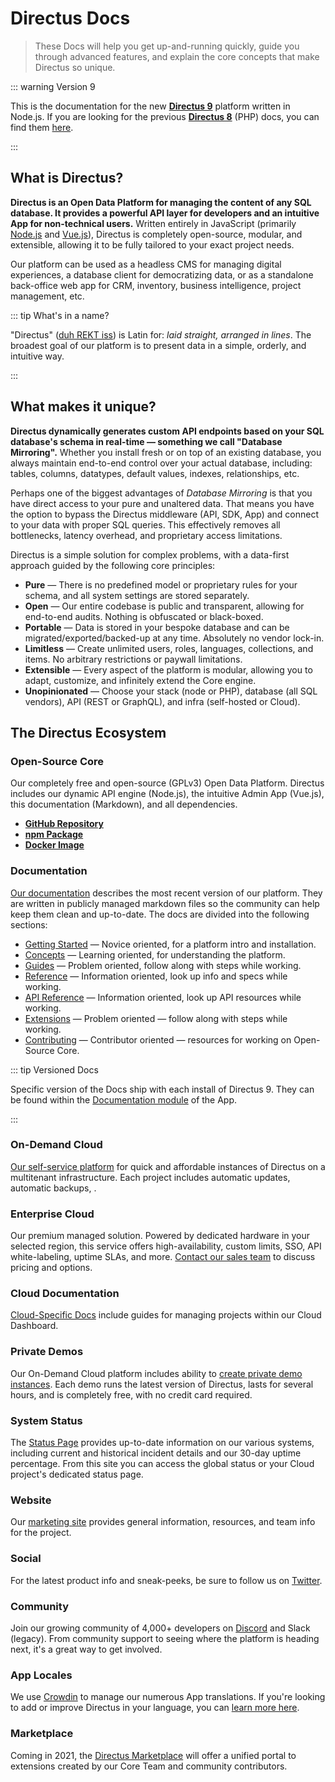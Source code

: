 # Directus Docs

> These Docs will help you get up-and-running quickly, guide you through advanced features, and explain the core concepts
> that make Directus so unique.

::: warning Version 9

This is the documentation for the new **[Directus 9](https://github.com/directus/directus)** platform written in
Node.js. If you are looking for the previous **[Directus 8](https://github.com/directus/v8-archive/releases/latest)**
(PHP) docs, you can find them [here](https://v8.docs.directus.io).

:::

## What is Directus?

**Directus is an Open Data Platform for managing the content of any SQL database. It provides a powerful API layer for developers and an intuitive App for non-technical users.** Written entirely in JavaScript (primarily [Node.js](https://nodejs.dev) and [Vue.js](https://vuejs.org)), Directus is completely open-source, modular, and extensible, allowing it to be fully tailored to your exact project needs.

Our platform can be used as a headless CMS for managing digital experiences, a database client for democratizing data, or as a standalone back-office web app for CRM, inventory, business intelligence, project management, etc.

::: tip What's in a name?

"Directus" ([duh REKT iss](http://audio.pronouncekiwi.com/Salli/Directus)) is Latin for: _laid straight, arranged in
lines_. The broadest goal of our platform is to present data in a simple, orderly, and intuitive way.

:::

## What makes it unique?

**Directus dynamically generates custom API endpoints based on your SQL database's schema in real-time — something we call "Database Mirroring".** Whether you install fresh or on top of an existing database, you always maintain end-to-end control over your actual database, including: tables, columns, datatypes, default values, indexes, relationships, etc.

Perhaps one of the biggest advantages of _Database Mirroring_ is that you have direct access to your pure and unaltered data. That means you have the option to bypass the Directus middleware (API, SDK, App) and connect to your data with proper SQL queries. This effectively removes all bottlenecks, latency overhead, and proprietary access limitations.

Directus is a simple solution for complex problems, with a data-first approach guided by the following core principles:

- **Pure** — There is no predefined model or proprietary rules for your schema, and all system settings are stored separately.
- **Open** — Our entire codebase is public and transparent, allowing for end-to-end audits. Nothing is obfuscated or
  black-boxed.
- **Portable** — Data is stored in your bespoke database and can be migrated/exported/backed-up at any time. Absolutely
  no vendor lock-in.
- **Limitless** — Create unlimited users, roles, languages, collections, and items. No arbitrary restrictions or paywall
  limitations.
- **Extensible** — Every aspect of the platform is modular, allowing you to adapt, customize, and infinitely extend the
  Core engine.
- **Unopinionated** — Choose your stack (node or PHP), database (all SQL vendors), API (REST or GraphQL), and infra
  (self-hosted or Cloud).

## The Directus Ecosystem

### Open-Source Core

Our completely free and open-source (GPLv3) Open Data Platform. Directus includes our dynamic API engine (Node.js), the intuitive Admin App (Vue.js), this documentation (Markdown), and all dependencies.

- **[GitHub Repository](https://github.com/directus/directus)**
- **[npm Package](https://www.npmjs.com/package/directus)**
- **[Docker Image](https://hub.docker.com/r/directus/directus)**

### Documentation

[Our documentation](https://docs.directus.io) describes the most recent version of our platform. They are written in
publicly managed markdown files so the community can help keep them clean and up-to-date. The docs are divided into the following sections:

- [Getting Started](/getting-started/introduction/) — Novice oriented, for a platform intro and installation.
- [Concepts](/concepts/platform-overview/) — Learning oriented, for understanding the platform.
- [Guides](/guides/projects/) — Problem oriented, follow along with steps while working.
- [Reference](/reference/command-line-interface/) — Information oriented, look up info and specs while working.
- [API Reference](/reference/api/introduction/) — Information oriented, look up API resources while working.
- [Extensions](/extensions/displays/) — Problem oriented — follow along with steps while working.
- [Contributing](/contributing/introduction/) — Contributor oriented — resources for working on Open-Source Core.

::: tip Versioned Docs

Specific version of the Docs ship with each install of Directus 9. They can be found within the [Documentation module](/concepts/app-overview.html#documentation) of the App.

:::

### On-Demand Cloud

[Our self-service platform](https://directus.cloud) for quick and affordable instances of Directus on a multitenant infrastructure. Each project includes automatic updates, automatic backups, .

### Enterprise Cloud

Our premium managed solution. Powered by dedicated hardware in your selected region, this service offers high-availability, custom limits, SSO, API white-labeling, uptime SLAs, and more. [Contact our sales team](https://directus.io/contact/) to discuss pricing and options.

### Cloud Documentation

[Cloud-Specific Docs](https://directus.cloud/docs) include guides for managing projects within our Cloud Dashboard.

### Private Demos

Our On-Demand Cloud platform includes ability to [create private demo instances](https://directus.cloud/docs#creating-a-private-demo). Each demo runs the latest version of Directus, lasts for several hours, and is completely free, with no credit card required.

### System Status

The [Status Page](https://status.directus.cloud) provides up-to-date information on our various systems, including current and historical incident details and our 30-day uptime percentage. From this site you can access the global status or your Cloud project's dedicated status page.

### Website

Our [marketing site](https://directus.io) provides general information, resources, and team info for the project.

### Social

For the latest product info and sneak-peeks, be sure to follow us on [Twitter](https://twitter.com/directus).

### Community

Join our growing community of 4,000+ developers on [Discord](https://directus.chat) and Slack (legacy). From community support to seeing where the platform is heading next, it's a great way to get involved.

### App Locales

We use [Crowdin](https://locales.directus.io/) to manage our numerous App translations. If you're looking to add or improve Directus in your language, you can [learn more here](#).

### Marketplace

Coming in 2021, the [Directus Marketplace](https://directus.market/) will offer a unified portal to extensions created by our Core Team and community contributors.
